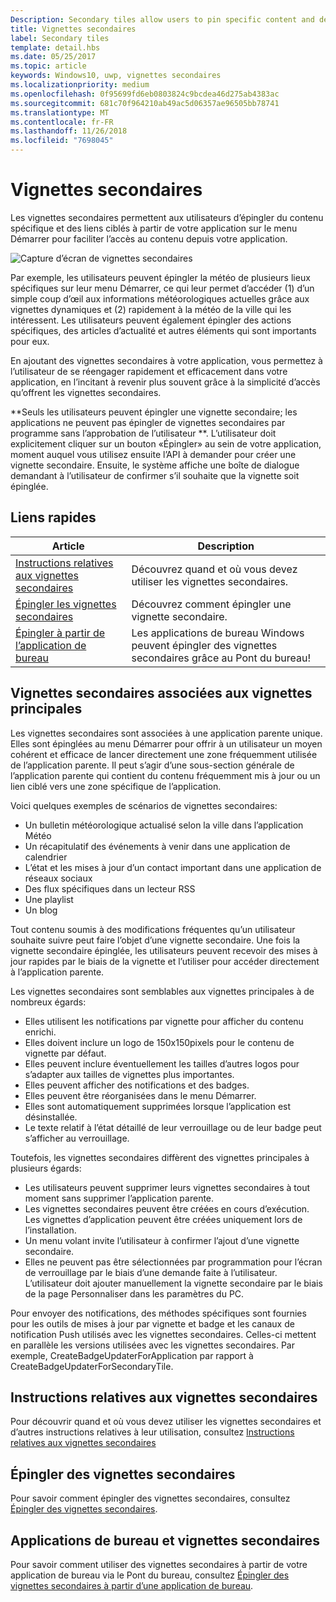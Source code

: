 ```yaml
---
Description: Secondary tiles allow users to pin specific content and deep links from your app onto their Start menu, providing easy future access to the content within your app.
title: Vignettes secondaires
label: Secondary tiles
template: detail.hbs
ms.date: 05/25/2017
ms.topic: article
keywords: Windows10, uwp, vignettes secondaires
ms.localizationpriority: medium
ms.openlocfilehash: 0f95699fd6eb0803824c9bcdea46d275ab4383ac
ms.sourcegitcommit: 681c70f964210ab49ac5d06357ae96505bb78741
ms.translationtype: MT
ms.contentlocale: fr-FR
ms.lasthandoff: 11/26/2018
ms.locfileid: "7698045"
---
```

# <a name="secondary-tiles"></a>Vignettes secondaires


Les vignettes secondaires permettent aux utilisateurs d’épingler du contenu spécifique et des liens ciblés à partir de votre application sur le menu Démarrer pour faciliter l’accès au contenu depuis votre application.

![Capture d’écran de vignettes secondaires](images/secondarytiles.png)

Par exemple, les utilisateurs peuvent épingler la météo de plusieurs lieux spécifiques sur leur menu Démarrer, ce qui leur permet d’accéder (1) d’un simple coup d’œil aux informations météorologiques actuelles grâce aux vignettes dynamiques et (2) rapidement à la météo de la ville qui les intéressent. Les utilisateurs peuvent également épingler des actions spécifiques, des articles d’actualité et autres éléments qui sont importants pour eux.

En ajoutant des vignettes secondaires à votre application, vous permettez à l’utilisateur de se réengager rapidement et efficacement dans votre application, en l’incitant à revenir plus souvent grâce à la simplicité d’accès qu’offrent les vignettes secondaires.

**Seuls les utilisateurs peuvent épingler une vignette secondaire; les applications ne peuvent pas épingler de vignettes secondaires par programme sans l’approbation de l’utilisateur **. L’utilisateur doit explicitement cliquer sur un bouton «Épingler» au sein de votre application, moment auquel vous utilisez ensuite l’API à demander pour créer une vignette secondaire. Ensuite, le système affiche une boîte de dialogue demandant à l’utilisateur de confirmer s’il souhaite que la vignette soit épinglée.

## <a name="quick-links"></a>Liens rapides

| Article | Description |
| --- | --- |
| [Instructions relatives aux vignettes secondaires](secondary-tiles-guidance.md) | Découvrez quand et où vous devez utiliser les vignettes secondaires. |
| [Épingler les vignettes secondaires](secondary-tiles-pinning.md) | Découvrez comment épingler une vignette secondaire. |
| [Épingler à partir de l’application de bureau](secondary-tiles-desktop-pinning.md) | Les applications de bureau Windows peuvent épingler des vignettes secondaires grâce au Pont du bureau! |


## <a name="secondary-tiles-in-relation-to-primary-tiles"></a>Vignettes secondaires associées aux vignettes principales

Les vignettes secondaires sont associées à une application parente unique. Elles sont épinglées au menu Démarrer pour offrir à un utilisateur un moyen cohérent et efficace de lancer directement une zone fréquemment utilisée de l’application parente. Il peut s’agir d’une sous-section générale de l’application parente qui contient du contenu fréquemment mis à jour ou un lien ciblé vers une zone spécifique de l’application.

Voici quelques exemples de scénarios de vignettes secondaires:

* Un bulletin météorologique actualisé selon la ville dans l’application Météo
* Un récapitulatif des événements à venir dans une application de calendrier
* L’état et les mises à jour d’un contact important dans une application de réseaux sociaux
* Des flux spécifiques dans un lecteur RSS
* Une playlist
* Un blog

Tout contenu soumis à des modifications fréquentes qu’un utilisateur souhaite suivre peut faire l’objet d’une vignette secondaire. Une fois la vignette secondaire épinglée, les utilisateurs peuvent recevoir des mises à jour rapides par le biais de la vignette et l’utiliser pour accéder directement à l’application parente.

Les vignettes secondaires sont semblables aux vignettes principales à de nombreux égards:

* Elles utilisent les notifications par vignette pour afficher du contenu enrichi.
* Elles doivent inclure un logo de 150x150pixels pour le contenu de vignette par défaut.
* Elles peuvent inclure éventuellement les tailles d’autres logos pour s’adapter aux tailles de vignettes plus importantes.
* Elles peuvent afficher des notifications et des badges.
* Elles peuvent être réorganisées dans le menu Démarrer.
* Elles sont automatiquement supprimées lorsque l’application est désinstallée.
* Le texte relatif à l’état détaillé de leur verrouillage ou de leur badge peut s’afficher au verrouillage.

Toutefois, les vignettes secondaires diffèrent des vignettes principales à plusieurs égards:

* Les utilisateurs peuvent supprimer leurs vignettes secondaires à tout moment sans supprimer l’application parente.
* Les vignettes secondaires peuvent être créées en cours d’exécution. Les vignettes d’application peuvent être créées uniquement lors de l’installation.
* Un menu volant invite l’utilisateur à confirmer l’ajout d’une vignette secondaire.
* Elles ne peuvent pas être sélectionnées par programmation pour l’écran de verrouillage par le biais d’une demande faite à l’utilisateur. L’utilisateur doit ajouter manuellement la vignette secondaire par le biais de la page Personnaliser dans les paramètres du PC.

Pour envoyer des notifications, des méthodes spécifiques sont fournies pour les outils de mises à jour par vignette et badge et les canaux de notification Push utilisés avec les vignettes secondaires. Celles-ci mettent en parallèle les versions utilisées avec les vignettes secondaires. Par exemple, CreateBadgeUpdaterForApplication par rapport à CreateBadgeUpdaterForSecondaryTile.


## <a name="guidance-on-secondary-tiles"></a>Instructions relatives aux vignettes secondaires
Pour découvrir quand et où vous devez utiliser les vignettes secondaires et d’autres instructions relatives à leur utilisation, consultez [Instructions relatives aux vignettes secondaires](secondary-tiles-guidance.md)


## <a name="pinning-secondary-tiles"></a>Épingler des vignettes secondaires
Pour savoir comment épingler des vignettes secondaires, consultez [Épingler des vignettes secondaires](secondary-tiles-pinning.md).


## <a name="desktop-applications-and-secondary-tiles"></a>Applications de bureau et vignettes secondaires
Pour savoir comment utiliser des vignettes secondaires à partir de votre application de bureau via le Pont du bureau, consultez [Épingler des vignettes secondaires à partir d’une application de bureau](secondary-tiles-desktop-pinning.md).
